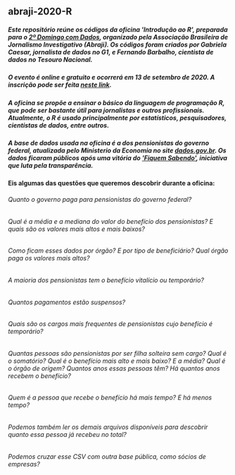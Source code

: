 ## abraji-2020-R

##### Este repositório reúne os códigos da oficina 'Introdução ao R', preparada para o [2º Domingo com Dados](https://www.abraji.org.br/noticias/abraji-abre-inscricoes-para-2o-domingo-de-dados), organizado pela Associação Brasileira de Jornalismo Investigativo (Abraji). Os códigos foram criados por Gabriela Caesar, jornalista de dados no G1, e Fernando Barbalho, cientista de dados no Tesouro Nacional.  

##### O evento é online e gratuito e ocorrerá em 13 de setembro de 2020. A inscrição pode ser feita [neste link](https://congresse.me/eventos/ddadosabraji).

##### A oficina se propõe a ensinar o básico da linguagem de programação R, que pode ser bastante útil para jornalistas e outros profissionais. Atualmente, o R é usado principalmente por estatísticos, pesquisadores, cientistas de dados, entre outros.

##### A base de dados usada na oficina é a dos pensionistas do governo federal, atualizada pelo Ministerio da Economia no site [dados.gov.br](http://dados.gov.br/dataset/gestao-de-pessoas-executivo-federal-pensionistas). Os dados ficaram públicos após uma vitória do ['Fiquem Sabendo'](https://fiquemsabendo.com.br/transparencia/pensionistas-e-aposentados-servidores-inativos/), iniciativa que luta pela transparência. 

#### Eis algumas das questões que queremos descobrir durante a oficina:
###### Quanto o governo paga para pensionistas do governo federal? 
###### Qual é a média e a mediana do valor do benefício dos pensionistas? E quais são os valores mais altos e mais baixos? 
###### Como ficam esses dados por órgão? E por tipo de beneficiário? Qual órgão paga os valores mais altos?
###### A maioria dos pensionistas tem o benefício vitalício ou temporário?
###### Quantos pagamentos estão suspensos?
###### Quais são os cargos mais frequentes de pensionistas cujo benefício é temporário?
###### Quantas pessoas são pensionistas por ser filha solteira sem cargo? Qual é o somatório? Qual é o benefício mais alto e mais baixo? E a média? Qual é o órgão de origem? Quantos anos essas pessoas têm? Há quantos anos recebem o benefício?
###### Quem é a pessoa que recebe o benefício há mais tempo? E há menos tempo? 
###### Podemos também ler os demais arquivos disponíveis para descobrir quanto essa pessoa já recebeu no total?
###### Podemos cruzar esse CSV com outra base pública, como sócios de empresas?
